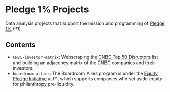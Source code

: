 # Pledge 1% Projects
Data analysis projects that support the mission and programming of [Pledge 1%](http://pledge1percent.org/) (P1). 

## Contents
- `CNBC-investor-matrix`: Webscraping the [CNBC Top 50 Disruptors](https://www.cnbc.com/2020/06/16/meet-the-2020-cnbc-disruptor-50-companies.html) list and building an adjacency matrix of the CNBC companies and their investors.  
- `boardroom-allies`: The Boardroom Allies program is under the [Equity Pledge Initiative](https://pledge1percent.org/equityplaybook/) at P1, which supports companies who set aside equity for philanthropy pre-liquidity.
